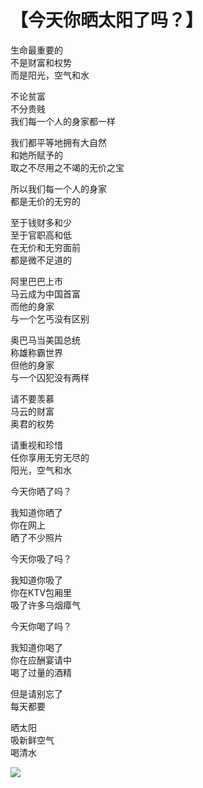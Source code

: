 # 【今天你晒太阳了吗？】

生命最重要的  
不是财富和权势  
而是阳光，空气和水

不论贫富  
不分贵贱  
我们每一个人的身家都一样

我们都平等地拥有大自然  
和她所赋予的  
取之不尽用之不竭的无价之宝

所以我们每一个人的身家  
都是无价的无穷的

至于钱财多和少  
至于官职高和低  
在无价和无穷面前  
都是微不足道的

阿里巴巴上市  
马云成为中国首富  
而他的身家  
与一个乞丐没有区别

奥巴马当美国总统  
称雄称霸世界  
但他的身家  
与一个囚犯没有两样

请不要羡慕  
马云的财富  
奥君的权势

请重视和珍惜  
任你享用无穷无尽的  
阳光，空气和水

今天你晒了吗？  

我知道你晒了  
你在网上  
晒了不少照片


今天你吸了吗？  

我知道你吸了  
你在KTV包厢里  
吸了许多乌烟瘴气

今天你喝了吗？  

我知道你喝了  
你在应酬宴请中  
喝了过量的酒精

但是请别忘了  
每天都要

晒太阳  
吸新鲜空气  
喝清水

![](04.jpg)
